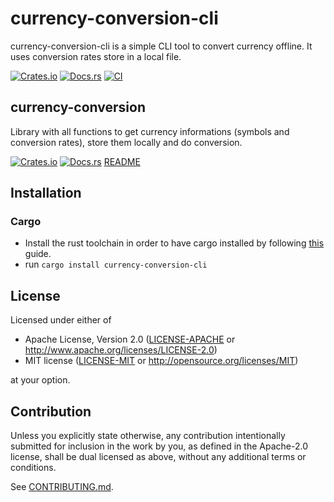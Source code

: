 # currency-conversion-cli

currency-conversion-cli is a simple CLI tool to convert currency offline. It uses conversion rates store in a local file.

[![Crates.io](https://img.shields.io/crates/v/currency-conversion-cli.svg)](https://crates.io/crates/currency-conversion-cli)
[![Docs.rs](https://docs.rs/currency-conversion-cli/badge.svg)](https://docs.rs/currency-conversion-cli)
[![CI](https://github.com/CookieGigi/currency-conversion-cli/workflows/CI/badge.svg)](https://github.com/CookieGigi/currency-conversion-cli/actions)

## currency-conversion

Library with all functions to get currency informations (symbols and conversion rates), store them locally and do conversion.

[![Crates.io](https://img.shields.io/crates/v/currency-conversion.svg)](https://crates.io/crates/currency-conversion)
[![Docs.rs](https://docs.rs/currency-conversion/badge.svg)](https://docs.rs/currency-conversion)
[README](https://github.com/CookieGigi/currency-conversion-cli/currency-conversion/README.md)

## Installation

### Cargo

* Install the rust toolchain in order to have cargo installed by following
  [this](https://www.rust-lang.org/tools/install) guide.
* run `cargo install currency-conversion-cli`

## License

Licensed under either of

 * Apache License, Version 2.0
   ([LICENSE-APACHE](LICENSE-APACHE) or http://www.apache.org/licenses/LICENSE-2.0)
 * MIT license
   ([LICENSE-MIT](LICENSE-MIT) or http://opensource.org/licenses/MIT)

at your option.

## Contribution

Unless you explicitly state otherwise, any contribution intentionally submitted
for inclusion in the work by you, as defined in the Apache-2.0 license, shall be
dual licensed as above, without any additional terms or conditions.

See [CONTRIBUTING.md](CONTRIBUTING.md).
